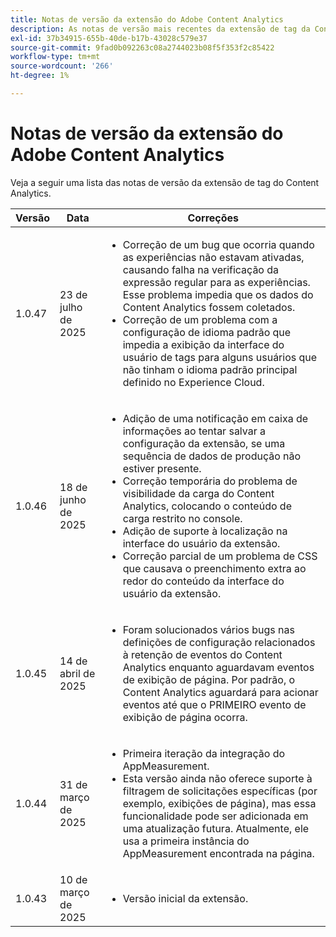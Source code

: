 ```yaml
---
title: Notas de versão da extensão do Adobe Content Analytics
description: As notas de versão mais recentes da extensão de tag da Content Analytics na Adobe Experience Platform.
exl-id: 37b34915-655b-40de-b17b-43028c579e37
source-git-commit: 9fad0b092263c08a2744023b08f5f353f2c85422
workflow-type: tm+mt
source-wordcount: '266'
ht-degree: 1%

---
```


# Notas de versão da extensão do Adobe Content Analytics

Veja a seguir uma lista das notas de versão da extensão de tag do Content Analytics.

| Versão | Data | Correções |
|---|---|---|
| 1.0.47 | 23 de julho de 2025 | <ul><li>Correção de um bug que ocorria quando as experiências não estavam ativadas, causando falha na verificação da expressão regular para as experiências. Esse problema impedia que os dados do Content Analytics fossem coletados.</li><li>Correção de um problema com a configuração de idioma padrão que impedia a exibição da interface do usuário de tags para alguns usuários que não tinham o idioma padrão principal definido no Experience Cloud.</li></ul> |
| 1.0.46 | 18 de junho de 2025 | <ul><li>Adição de uma notificação em caixa de informações ao tentar salvar a configuração da extensão, se uma sequência de dados de produção não estiver presente.</li><li>Correção temporária do problema de visibilidade da carga do Content Analytics, colocando o conteúdo de carga restrito no console.</li><li>Adição de suporte à localização na interface do usuário da extensão.</li><li>Correção parcial de um problema de CSS que causava o preenchimento extra ao redor do conteúdo da interface do usuário da extensão.</li></ul> |
| 1.0.45 | 14 de abril de 2025 | <ul><li>Foram solucionados vários bugs nas definições de configuração relacionados à retenção de eventos do Content Analytics enquanto aguardavam eventos de exibição de página. Por padrão, o Content Analytics aguardará para acionar eventos até que o PRIMEIRO evento de exibição de página ocorra.</li></ul> |
| 1.0.44 | 31 de março de 2025 | <ul><li>Primeira iteração da integração do AppMeasurement.</li><li>Esta versão ainda não oferece suporte à filtragem de solicitações específicas (por exemplo, exibições de página), mas essa funcionalidade pode ser adicionada em uma atualização futura. Atualmente, ele usa a primeira instância do AppMeasurement encontrada na página.</li></ul> |
| 1.0.43 | 10 de março de 2025 | <ul><li>Versão inicial da extensão.</li></ul> |
